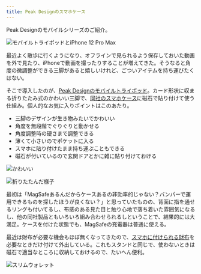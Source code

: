 ```yaml
---
title: Peak Designのスマホケース
---
```

Peak Designのモバイルシリーズのご紹介。

![](https://lh4.googleusercontent.com/0J6WCFG7uaJnBsJePubIR0l3JuOZatFn1SF7ao6xq5uDiLHzbbt9C8QOje9_5ooicp62f97Q9DMULfGDe4OjvqSTLcpRc4EtQBT143tewjhNke89eRg1N7rlwxUPA4N28Sslob8OMcDOpZYG1W9H6A "モバイルトライポッドとiPhone 12 Pro Max")

最近よく散歩に行くようになり、オフラインで見られるよう保存しておいた動画を外で見たり、iPhoneで動画を撮ったりすることが増えてきた。そうなると角度の微調整ができる三脚があると嬉しいけれど、ごついアイテムを持ち運びたくはない。

そこで導入したのが、[Peak Designのモバイルトライポッド](https://www.amazon.co.jp/dp/B09FRZPLL3)。カード形状に収まる折りたたみ式のかわいい三脚で、[同社のスマホケース](https://www.amazon.co.jp/dp/B09FP3HP7Z?)に磁石で貼り付けて使う仕組み。個人的なお気に入りポイントはこのあたり。

*   三脚のデザインが生き物みたいでかわいい
*   角度を無段階でぐりぐりと動かせる
*   角度調整時の硬さまで調整できる
*   薄くて小さいのでポケットに入る
*   スマホに貼り付けたまま持ち運ぶこともできる
*   磁石が付いているので玄関ドアとかに雑に貼り付けておける

![](https://lh6.googleusercontent.com/7TNN_iydjcKgz7MyQUjE1ZH6n_ojkaR23rNt-hRRtr2BDIIJP2d-nqJA475pdvHo0ZIXGx6bsUYjeageSTW1Vnq9iH-9fQpRcDhXMapRlHZyuL8IWxHpIdmE5lRdw4lQvvvLlhB7d2pswOP3hpsaeA "かわいい")

![](https://lh4.googleusercontent.com/CAa5GCtviB4QC0rAHwEhXEb6a4cJquj6LTpkmgesgHBHzxkB3jNB5JOzuGdX3uZdNyblDkoq0Z7u79ZMZ9Dl8jFe56RJlAn7Tf_ViqgSfGnfyJgaktlPKyMMjVshZqPjC9Tph0oxaR0tTraLMxiq9A "折りたたんだ様子")

最初は「MagSafeあるんだからケースあるの非効率的じゃない？バンパーで運用できるものを探したほうが良くない？」と思っていたものの、背面に指を通せるリングも付いてるし、布感のある見た目と触り心地で落ち着いた雰囲気になるし、他の同社製品ともいろいろ組み合わせられるしということで、結果的には大満足。ケースを付けた状態でも、MagSafeの充電器は普通に使える。

最近は財布が必要な機会もほぼ無くなってきたので、[スマホに付けられる財布](https://www.amazon.co.jp/dp/B09FSGW671)を必要なときだけ付けて外出している。これもスタンドと同じで、使わないときは磁石で適当なところに収納しておけるので、たいへん便利。

![](https://lh5.googleusercontent.com/mLegtP3LDHtncz8cnFuWCDOpzq-fg0MGV9LXfBrWdiuzFhUIMbd9ToQbH72EBSYPlUtlQgSCAKaVMKDLvaSJTHCRJgc2gTV_EQbxa0s4WbrKrjGUZxzrbyzfmdIKW-ZAUZT7XLUI3cVaB_paGKIQ7A "スリムウォレット")
